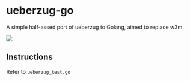# ueberzug-go

A simple half-assed port of ueberzug to Golang, aimed to replace w3m.

![](https://media.discordapp.net/attachments/361910177961738244/571994938787495936/unknown.png)

## Instructions

Refer to `ueberzug_test.go`

